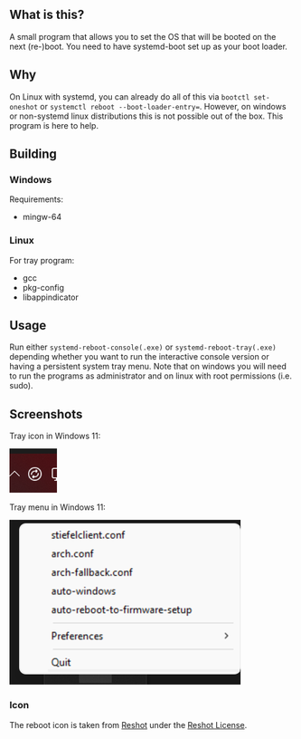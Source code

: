 ## What is this?

A small program that allows you to set the OS that will be booted on the next (re-)boot.
You need to have systemd-boot set up as your boot loader.


## Why

On Linux with systemd, you can already do all of this via `bootctl set-oneshot` or `systemctl reboot --boot-loader-entry=`.
However, on windows or non-systemd linux distributions this is not possible out of the box.
This program is here to help.



## Building

### Windows

Requirements:

* mingw-64


### Linux

For tray program:

* gcc
* pkg-config
* libappindicator


## Usage

Run either `systemd-reboot-console(.exe)` or `systemd-reboot-tray(.exe)` depending whether you want to run the interactive console version or having a persistent system tray menu.
Note that on windows you will need to run the programs as administrator and on linux with root permissions (i.e. sudo).


## Screenshots

Tray icon in Windows 11:

![tray icon](screenshots/screenshot_tray_icon.png)

Tray menu in Windows 11:

![tray menu](screenshots/screenshot_tray_menu.png)

### Icon

The reboot icon is taken from [Reshot](https://www.reshot.com/free-svg-icons/item/repeat-circle-HV9A4UQC5E/) under the [Reshot License](https://www.reshot.com/license/).
